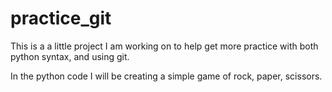 # practice_git
This is a a little project I am working on to help get more practice with both python syntax, and using git. 

In the python code I will be creating a simple game of rock, paper, scissors.